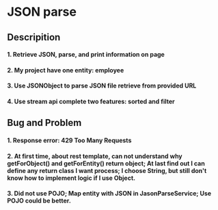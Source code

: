 # JSON parse
## Descripition
#### 1. Retrieve JSON, parse, and print information on page
#### 2. My project have one entity: employee
#### 3. Use JSONObject to parse JSON file retrieve from provided URL
#### 4. Use stream api complete two features: sorted and filter

## Bug and Problem
#### 1. Response error: 429 Too Many Requests
#### 2. At first time, about rest template, can not understand why getForObject() and getForEntity() return object; At last find out I can define any return class I want process; I choose String, but still don't know how to implement logic if I use Object.
#### 3. Did not use POJO; Map entity with JSON in JasonParseService; Use POJO could be better.


